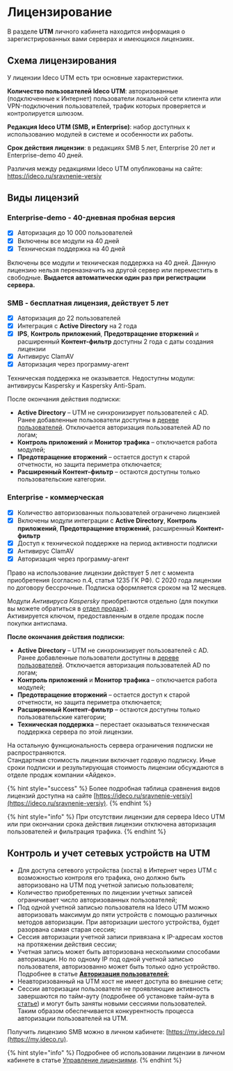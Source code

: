# Лицензирование

В разделе **UTM** личного кабинета находится информация о зарегистрированных вами серверах и имеющихся лицензиях.

## Схема лицензирования

У лицензии Ideco UTM есть три основные характеристики.

**Количество пользователей Ideco UTM**: авторизованные (подключенные к Интернет) пользователи локальной сети клиента или VPN-подключения пользователей, трафик которых проверяется и контролируется шлюзом.

**Редакция Ideco UTM (SMB, и Enterprise)**: набор доступных к использованию модулей в системе и особенности их работы.

**Срок действия лицензии**: в редакциях SMB 5 лет, Enterprise 20 лет и Enterprise-demo 40 дней.

Различия между редакциями Ideco UTM опубликованы на сайте: <https://ideco.ru/sravnenie-versiy>

## Виды лицензий

### Enterprise-demo - 40-дневная пробная версия
* [x] Авторизация до 10 000 пользователей
* [x] Включены все модули на 40 дней
* [x] Техническая поддержка на 40 дней

Включены все модули и техническая поддержка на 40 дней. Данную лицензию нельзя переназначить на другой сервер или переместить в свободные. **Выдается автоматически один раз при регистрации сервера.** 


### SMB - бесплатная лицензия, действует 5 лет

* [x] Авторизация до 22 пользователей
* [X] Интеграция с **Active Directory** на 2 года
* [x] **IPS**, **Контроль приложений**, **Предотвращение вторжений** и расширенный **Контент-фильтр** доступны 2 года с даты создания лицензии
* [x] Антивирус ClamAV
* [x] Авторизация через программу-агент
  
Техническая поддержка не оказывается. Недоступны модули: антивирусы Kaspersky и Kaspersky Anti-Spam.

После окончания действия подписки:
* **Active Directory** – UTM не синхронизирует пользователей с AD. Ранее добавленные пользователи доступны в [дереве пользователей](../settings/users/user-tree/README.md). Отключается авторизация пользователей AD по логам;
* **Контроль приложений** и **Монитор трафика** – отключается работа модулей;
* **Предотвращение вторжений** – остается доступ к старой отчетности, но защита периметра отключается;
* **Расширенный Контент-фильтр** – остаются доступны только пользовательские категории.

### Enterprise - коммерческая

* [x] Количество авторизованных пользователей ограничено лицензией
* [x] Включены модули интеграции с **Active Directory**, **Контроль приложений**, **Предотвращение вторжений**, расширенный **Контент-фильтр**
* [x] Доступ к технической поддержке на период активности подписки
* [x] Антивирус ClamAV
* [x] Авторизация через программу-агент

Право на использование лицензии действует 5 лет с момента приобретения (согласно п.4, статья 1235 ГК РФ). С 2020 года лицензии по договору бессрочные. Подписка оформляется сроком на 12 месяцев.

Модули *Антивируса Kaspersky* приобретаются отдельно (для покупки вы можете обратиться в [отдел продаж](https://2020.ideco.ru/contacts)). \
Активируется ключом, предоставленным в отделе продаж после покупки антиспама.

**После окончания действия подписки:**

* **Active Directory** – UTM не синхронизирует пользователей с AD. Ранее добавленные пользователи доступны в [дереве пользователей](../settings/users/user-tree/README.md). Отключается авторизация пользователей AD по логам;
* **Контроль приложений** и **Монитор трафика** – отключается работа модулей;
* **Предотвращение вторжений** – остается доступ к старой отчетности, но защита периметра отключается;
* **Расширенный Контент-фильтр** – остаются доступны только пользовательские категории;
* **Техническая поддержка** – перестает оказываться техническая поддержка сервера по этой лицензии.

На остальную функциональность сервера ограничения подписки не распространяются. \
Стандартная стоимость лицензии включает годовую подписку. Иные сроки подписки и результирующая стоимость лицензии обсуждаются в отделе продаж компании «Айдеко».

{% hint style="success" %}
Более подробная таблица сравнения видов лицензий доступна на сайте [https://ideco.ru/sravnenie-versiy](https://ideco.ru/sravnenie-versiy).
{% endhint %}


{% hint style="info" %}
При отсутствии лицензии для сервера Ideco UTM или при окончании срока действия лицензии отключена авторизация пользователей и фильтрация трафика.
{% endhint %}

## Контроль и учет сетевых устройств на UTM

* Для доступа сетевого устройства (хоста) в Интернет через UTM с возможностью контроля его трафика, оно должно быть авторизовано на UTM под учетной записью пользователя;
* Количество приобретенных по лицензии учетных записей ограничивает число авторизованных пользователей;
* Под одной учетной записью пользователя на Ideco UTM можно авторизовать максимум до пяти устройств с помощью различных методов авторизации. При авторизации шестого устройства, будет разорвана самая старая сессия;
* Сессия авторизации учетной записи привязана к IP-адресам хостов на протяжении действия сессии;
* Учетная запись может быть авторизована несколькими способами авторизации. Но по одному IP под одной учетной записью пользователя, авторизованно может быть только одно устройство. Подробнее в статье [**Авторизация пользователей**](../settings/users/authorization/);
* Неавторизованный на UTM хост не имеет доступа во внешние сети;
*   Сессии авторизации пользователя не проявляющие активность завершаются по тайм-ауту (подробнее об установке тайм-аута в [статье](../settings/users/authorization/)) и могут быть заняты новыми сессиями пользователей. Таким образом обеспечивается конкурентность процесса авторизации пользователей на UTM.

Получить лицензию SMB можно в личном кабинете: [https://my.ideco.ru](https://my.ideco.ru).

{% hint style="info" %}
Подробнее об использовании лицензии в личном кабинете в статье [Управление лицензиями](../service/license-management.md).
{% endhint %}